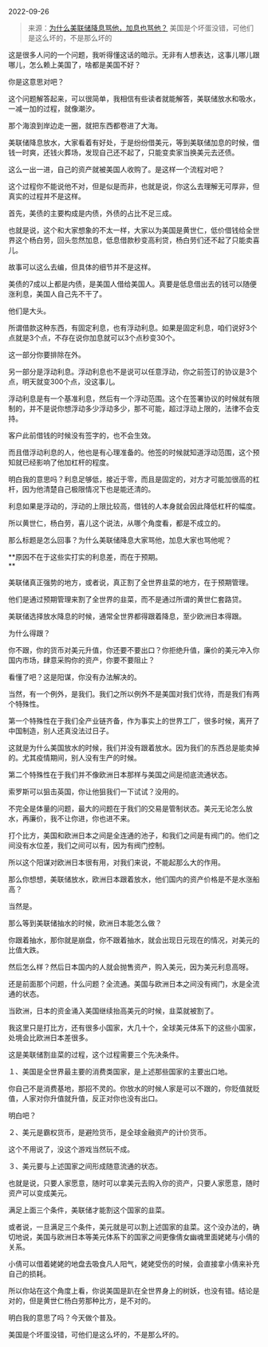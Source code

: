 2022-09-26

> 来源：[为什么美联储降息骂他，加息也骂他？](http://mp.weixin.qq.com/s?__biz=MzU3NDc5Nzc0NQ==&mid=2247520465&idx=1&sn=4b86d0ab03eba7c5c2e090989519a7af&chksm=fd2e320fca59bb1958d610a99ae124965e0978127c2c730522a6887119ebe75c5f90564919ef&scene=27#wechat_redirect)
> 美国是个坏蛋没错，可他们是这么坏的，不是那么坏的

这是很多人问的一个问题，我听得懂这话的暗示。无非有人想表达，这事儿哪儿跟哪儿，怎么赖上美国了，啥都是美国不好？

你是这意思对吧？

这个问题解答起来，可以很简单，我相信有些读者就能解答，美联储放水和吸水，一减一加的过程，就像潮汐。  

那个海浪到岸边走一圈，就把东西都卷进了大海。  

美联储降息放水，大家看着有好处，于是纷纷借美元，等到美联储加息的时候，借钱一时爽，还钱火葬场，发现自己还不起了，只能变卖家当换美元去还债。  

这么一出一进，自己的资产就被美国人收购了。是这样一个流程对吧？

这个过程你不能说他不对，但是似是而非，也就是说，你这么去理解无可厚非，但真实的过程并不是这样。  

首先，美债的主要构成是内债，外债的占比不足三成。  

也就是说，这个和大家想象的不太一样，大家以为美国是黄世仁，低价借钱给全世界这个杨白劳，回头忽然加息，低息借款秒变高利贷，杨白劳们还不起了只能卖喜儿。  

故事可以这么去编，但具体的细节并不是这样。  

美债的7成以上都是内债，是美国人借给美国人。真要是低息借出去的钱可以随便涨利息，美国人自己先不干了。  

他们是大头。  

所谓借款这种东西，有固定利息，也有浮动利息。如果是固定利息，咱们说好3个点就是3个点，不存在说你加息就可以3个点秒变30个。  

这一部分你要排除在外。  

另一部分是浮动利息。浮动利息也不是说可以任意浮动，你之前签订的协议是3个点，明天就变300个点，没这事儿。

浮动利息是有一个基准利息，然后有一个浮动范围。这个在签署协议的时候就有限制的，并不是说你想浮动多少浮动多少，那不可能，超过浮动上限的，法律不会支持。

客户此前借钱的时候没有签字的，也不会生效。  

而且借浮动利息的人，他也是有心理准备的。他签的时候就知道浮动范围，这个预知就已经影响了他加杠杆的程度。

明白我的意思吗？利息足够低，接近于零，而且是固定的，对方才可能加很高的杠杆，因为他清楚自己极限情况下也是能还清的。  

利息如果是浮动的，浮动的上限比较高，借钱的人本身就会因此降低杠杆的幅度。  

所以黄世仁，杨白劳，喜儿这个说法，从哪个角度看，都是不成立的。  

那么标题是怎么回事？为什么美联储降息大家骂他，加息大家也骂他呢？  

 **原因不在于这些实打实的利息差，而在于预期。  
**

美联储真正强势的地方，或者说，真正割了全世界韭菜的地方，在于预期管理。  

他们是通过预期管理来割了全世界的韭菜，而不是通过所谓的黄世仁套路贷。

美联储选择放水降息的时候，通常全世界都得跟着降息，至少欧洲日本得跟。  

为什么得跟？  

你不跟，你的货币对美元升值，你还要不要出口？你拒绝升值，廉价的美元冲入你国内市场，肆意采购你的资产，你要不要阻止？

看懂了吧？这是阳谋，你没有办法解决的。  

当然，有一个例外，是我们。我们之所以例外不是美国对我们优待，而是我们有两个特殊性。  

第一个特殊性在于我们全产业链齐备，作为事实上的世界工厂，很多时候，离开了中国制造，别人还真没法过日子。

这就是为什么美国放水的时候，我们并没有跟着放水。因为我们的东西总是能卖掉的。尤其疫情期间，别人没有生产的时候。

第二个特殊性在于我们并不像欧洲日本那样与美国之间是彻底流通状态。

索罗斯可以狙击英国，你让他狙我们一下试试？没用的。  

不完全是体量的问题，最大的问题在于我们的交易是管制状态。美元无论怎么放水，再廉价，我不让你进，你也进不来。

打个比方，美国和欧洲日本之间是全连通的池子，和我们之间是有阀门的。他们之间没有水位差，我们之间可以有，因为有阀门控制。

所以这个阳谋对欧洲日本很有用，对我们来说，不能起那么大的作用。  

那么你想想，美联储放水，欧洲日本跟着放水，他们国内的资产价格是不是水涨船高？

当然是。

那么等到美联储抽水的时候，欧洲日本能怎么做？

你跟着抽水，那你就是崩盘，你不跟着抽水，就会出现日元现在的情况，对美元的比值大跌。

然后怎么样？然后日本国内的人就会抛售资产，购入美元，因为美元利息高呀。

还是前面那个问题，什么问题？全流通。美国与欧洲日本之间没有阀门，水是全流通的状态。

当欧洲，日本的资金涌入美国继续抬高美元的时候，韭菜就被割了。  

我这里只是打比方，还有很多小国家，大几十个，全球美元体系下的这些小国家，处境会比欧洲日本差很多。  

这是美联储割韭菜的过程，这个过程需要三个先决条件。  

１、美国是全世界最主要的消费类国家，是上述那些国家的主要出口地。

你自己不是消费基地，那招不灵的。你放水的时候人家是可以不跟的，你贬值就贬值，人家对你升值就升值，反正对你也没有出口。  

明白吧？

２、美元是霸权货币，是避险货币，是全球金融资产的计价货币。

这个不用说了，没这个游戏当然玩不成。

３、美元要与上述国家之间形成随意流通的状态。

也就是说，只要人家愿意，随时可以拿美元去购入你的资产，只要人家愿意，随时资产可以变成美元。

满足上面三个条件，美联储才能割这个国家的韭菜。

或者说，一旦满足三个条件，美元就是可以割上述国家的韭菜。这个没办法的，确切地说，美国与欧洲日本等美元体系下的国家之间更像倩女幽魂里面姥姥与小倩的关系。  

小倩可以借着姥姥的地盘去吸食凡人阳气，姥姥受伤的时候，会直接拿小倩来补充自己的损耗。

所以你站在这个角度上看，你说美国是趴在全世界身上的树妖，也没有错。结论是对的，但是黄世仁杨白劳那种比方，是不对的。  

明白我的意思了吗？今天做个普及。  

美国是个坏蛋没错，可他们是这么坏的，不是那么坏的。

